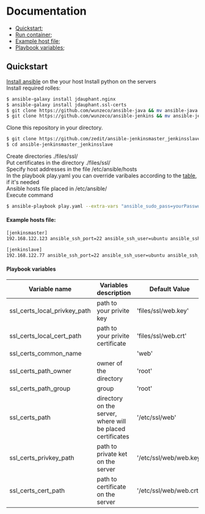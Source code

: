 # Documentation

+ [Quickstart](#Quickstart);
+ [Run container](#Run);
+ [Example host file](#Ex1);
+ [Playbook variables](#Table1);

## <a name="Quickstart"></a> Quickstart

[Install ansible](http://docs.ansible.com/ansible/latest/installation_guide/intro_installation.html) on the your host
Install python on the servers  
Install required rolles:  
```sh
$ ansible-galaxy install jdauphant.nginx
$ ansible-galaxy install jdauphant.ssl-certs
$ git clone https://github.com/wunzeco/ansible-java && mv ansible-java ~/.ansible/roles/wunzeco.java
$ git clone https://github.com/wunzeco/ansible-jenkins && mv ansible-jenkins ~/.ansible/roles/wunzeco.jenkins
```
Clone this repository in your directory.
```sh
$ git clone https://github.com/zedit/ansible-jenkinsmaster_jenkinsslave 
$ cd ansible-jenkinsmaster_jenkinsslave
```
Create directories ./files/ssl/  
Put certificates in the directory ./files/ssl/  
Specify host addresses in the file /etc/ansible/hosts  
In the playbook play.yaml you can override varibales according to the [table](#Table1), if it's needed  
Ansible hosts file placed in /etc/ansible/  
Execute command  

```sh
$ ansible-playbook play.yaml --extra-vars "ansible_sudo_pass=yourPassword"
```

#### <a name="Ex1"></a> Example hosts file:

```sh
[jenkinsmaster]
192.168.122.123 ansible_ssh_port=22 ansible_ssh_user=ubuntu ansible_ssh_private_key_file=~/.ssh/id_rsa

[jenkinslave]
192.168.122.77 ansible_ssh_port=22 ansible_ssh_user=ubuntu ansible_ssh_private_key_file=~/.ssh/id_rsa
```

#### <a name="Table1"></a> Playbook variables
| Variable name | Variables description | Default Value |
| ------------- | --------------------- | ------------- |
| ssl_certs_local_privkey_path | path to your privite key | 'files/ssl/web.key' |
| ssl_certs_local_cert_path | path to your privite certificate | 'files/ssl/web.crt' |
| ssl_certs_common_name |  | 'web' |
| ssl_certs_path_owner | owner of the directory | 'root' | 
| ssl_certs_path_group | group | 'root' |   
| ssl_certs_path | directory on the server, where will be placed certificates | '/etc/ssl/web' |
| ssl_certs_privkey_path | path to private ket on the server | '/etc/ssl/web/web.key' |
| ssl_certs_cert_path | path to certificate on the server | '/etc/ssl/web/web.crt' |
